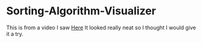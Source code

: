 # Sorting-Algorithm-Visualizer
This is from a video I saw [Here](www.google.com) It looked really neat so I thought I would give it a try. 
